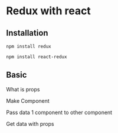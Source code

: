 # Redux with react

## Installation 

`npm install redux`

`npm install react-redux`

## Basic 

What is props

Make Component

Pass data 1 component to other component

Get data with props
